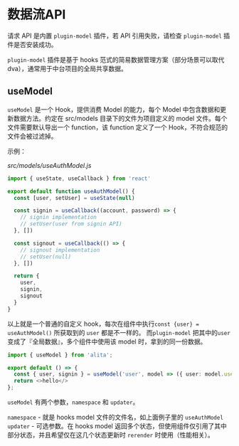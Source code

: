 # 数据流API

请求 API 是内置 `plugin-model` 插件，若 API 引用失败，请检查 `plugin-model` 插件是否安装成功。

`plugin-model` 插件是基于 hooks 范式的简易数据管理方案（部分场景可以取代 dva），通常用于中台项目的全局共享数据。

## useModel

`useModel` 是一个 Hook，提供消费 Model 的能力，每个 Model 中包含数据和更新数据方法。约定在 src/models 目录下的文件为项目定义的 model 文件。每个文件需要默认导出一个 function，该 function 定义了一个 Hook，不符合规范的文件会被过滤掉。


示例：

*src/models/useAuthModel.js*

```ts
import { useState, useCallback } from 'react'

export default function useAuthModel() {
  const [user, setUser] = useState(null)

  const signin = useCallback((account, password) => {
    // signin implementation
    // setUser(user from signin API)
  }, [])

  const signout = useCallback(() => {
    // signout implementation
    // setUser(null)
  }, [])

  return {
    user,
    signin,
    signout
  }
}
```

以上就是一个普通的自定义 hook，每次在组件中执行`const {user} = useAuthModel()` 所获取到的 `user` 都是不一样的。 而`plugin-model` 把其中的`user`变成了『全局数据』，多个组件中使用该 model 时，拿到的同一份数据。


```ts
import { useModel } from 'alita';

export default () => {
  const { user, signin } = useModel('user', model => ({ user: model.user, signin: model.signin }));
  return <>hello</>
};
```
`useModel` 有两个参数，`namespace` 和 `updater`。

`namespace` - 就是 hooks model 文件的文件名，如上面例子里的 `useAuthModel`
`updater` - 可选参数。在 hooks model 返回多个状态，但使用组件仅引用了其中部分状态，并且希望仅在这几个状态更新时 `rerender` 时使用（性能相关）。
